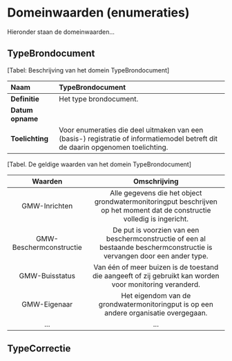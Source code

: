 # Domeinwaarden (enumeraties)

Hieronder staan de domeinwaarden...

## TypeBrondocument

[Tabel: Beschrijving van het domein TypeBrondocument]

| Naam | TypeBrondocument |
| :--- | :--- |
| **Definitie** | Het type brondocument. |
| **Datum opname** |  |
| **Toelichting** | Voor enumeraties die deel uitmaken van een (basis-) registratie of informatiemodel betreft dit de daarin opgenomen toelichting. |


[Tabel. De geldige waarden van het domein TypeBrondocument]

| Waarden | Omschrijving |
| :---: | :---: |
| GMW-Inrichten | Alle gegevens die het object grondwatermonitoringput beschrijven op het moment dat de constructie volledig is ingericht.|
| GMW-Beschermconstructie | De put is voorzien van een beschermconstructie of een al bestaande beschermconstructie is vervangen door een ander type. |
| GMW-Buisstatus | Van één of meer buizen is de toestand die aangeeft of zij gebruikt kan worden voor monitoring veranderd.  |
| GMW-Eigenaar | Het eigendom van de grondwatermonitoringput is op een andere organisatie overgegaan.  |
| ... |   ... |



## TypeCorrectie

